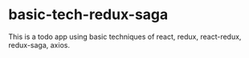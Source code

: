 # basic-tech-redux-saga
This is a todo app using basic techniques of react, redux, react-redux, redux-saga, axios.
